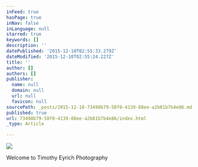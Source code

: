 ```yaml
---
inFeed: true
hasPage: true
inNav: false
inLanguage: null
starred: true
keywords: []
description: ''
datePublished: '2015-12-10T02:55:33.279Z'
dateModified: '2015-12-10T02:55:24.227Z'
title: ''
author: []
authors: []
publisher:
  name: null
  domain: null
  url: null
  favicon: null
sourcePath: _posts/2015-12-10-73498b79-58f0-4139-88ee-a2b81b7b4e86.md
published: true
url: 73498b79-58f0-4139-88ee-a2b81b7b4e86/index.html
_type: Article

---
```

![](https://the-grid-user-content.s3-us-west-2.amazonaws.com/ff825674-62b0-4fe7-989f-a1916a2fb528.jpg)

Welcome to Timothy Eyrich Photography